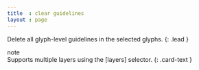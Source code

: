 ```yaml
---
title  : clear guidelines
layout : page
---
```


Delete all glyph-level guidelines in the selected glyphs.
{: .lead }


<div class="card bg-light my-3">
<div class="card-header">note</div>
<div class="card-body" markdown='1'>
Supports multiple layers using the [layers] selector.
{: .card-text }
</div>
</div>

[layers]: ../../modifiers/layers/
